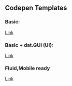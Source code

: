 ## Codepen Templates

### Basic:
[Link](https://codepen.io/balazs_sziklai/pen/rGWXKz)

### Basic + dat.GUI (UI):
[Link](https://codepen.io/balazs_sziklai/pen/dVqGgN)

### Fluid,Mobile ready
[Link](http://codepen.io/balazs_sziklai/pen/aJbrMJ)